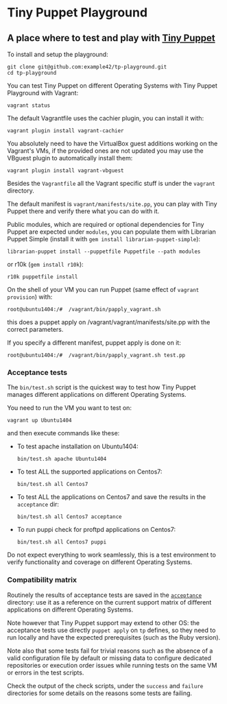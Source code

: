 # Tiny Puppet Playground

## A place where to test and play with [Tiny Puppet](https://github.com/example42/puppet-tp)

To install and setup the playground:

    git clone git@github.com:example42/tp-playground.git
    cd tp-playground
    
You can test Tiny Puppet on different Operating Systems with Tiny Puppet Playground with Vagrant:

    vagrant status

The default Vagrantfile uses the cachier plugin, you can install it with:

    vagrant plugin install vagrant-cachier

You absolutely need to have the VirtualBox guest additions working on the Vagrant's VMs, if the provided ones are not updated you may use the VBguest plugin to automatically install them:

    vagrant plugin install vagrant-vbguest

Besides the ```Vagrantfile``` all the Vagrant specific stuff is under the ```vagrant``` directory.

The default manifest is ```vagrant/manifests/site.pp```, you can play with Tiny Puppet there and verify there what you can do with it.

Public modules, which are required or optional dependencies for Tiny Puppet are expected under ```modules```, you can populate them with Librarian Puppet Simple (install it with ```gem install librarian-puppet-simple```):

    librarian-puppet install --puppetfile Puppetfile --path modules

or r10k (```gem install r10k```):

    r10k puppetfile install

On the shell of your VM you can run Puppet (same effect of ```vagrant provision```) with:

    root@ubuntu1404:/#  /vagrant/bin/papply_vagrant.sh 

this does a puppet apply on /vagrant/vagrant/manifests/site.pp with the correct parameters.

If you specify a different manifest, puppet apply is done on it:

    root@ubuntu1404:/#  /vagrant/bin/papply_vagrant.sh test.pp 

### Acceptance tests

The ```bin/test.sh``` script is the quickest way to test how Tiny Puppet manages different applications on different Operating Systems.

You need to run the VM you want to test on:

    vagrant up Ubuntu1404

and then execute commands like these:

  - To test apache installation on Ubuntu1404:

    ```bin/test.sh apache Ubuntu1404```

  - To test ALL the supported applications on Centos7:

    ```bin/test.sh all Centos7```

  - To test ALL the applications on Centos7 and save the results in the ```acceptance``` dir:

    ```bin/test.sh all Centos7 acceptance```

  - To run puppi check for proftpd applications on Centos7:

    ```bin/test.sh all Centos7 puppi```


Do not expect everything to work seamlessly, this is a test environment to verify functionality and coverage on different Operating Systems. 


### Compatibility matrix

Routinely the results of acceptance tests are saved in the [```acceptance```](https://github.com/example42/tp-playground/tree/master/acceptance)  directory: use it as a reference on the current support matrix of different applications on different Operating Systems.

Note however that Tiny Puppet support may extend to other OS: the acceptance tests use directly ```puppet apply``` on ```tp``` defines, so they need to run locally and have the expected prerequisites (such as the Ruby version).

Note also that some tests fail for trivial reasons such as the absence of a valid configuration file by default or missing data to configure dedicated repositories or execution order issues while running tests on the same VM or errors in the test scripts.

Check the output of the check scripts, under the ```success``` and ```failure``` directories for some details on the reasons some tests are failing.

